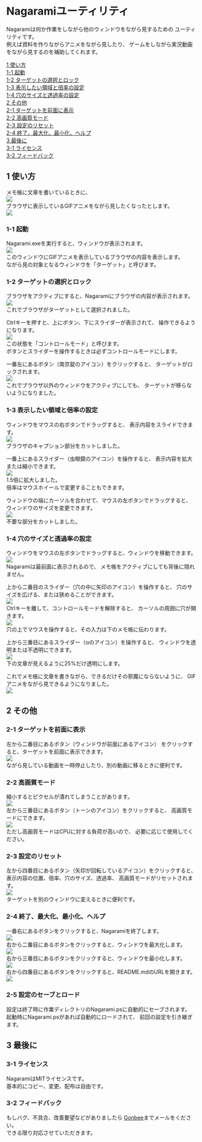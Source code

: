 # Nagaramiユーティリティ
Nagaramiは何か作業をしながら他のウィンドウをながら見するための
ユーティリティです。  
例えば資料を作りながらアニメをながら見したり、
ゲームをしながら実況動画をながら見するのを補助してくれます。  

[1 使い方](#1)  
[1-1 起動](#1-1)  
[1-2 ターゲットの選択とロック](#1-2)  
[1-3 表示したい領域と倍率の設定](#1-3)  
[1-4 穴のサイズと透過率の設定](#1-4)  
[2 その他](#2)  
[2-1 ターゲットを前面に表示](#2-1)  
[2-2 高画質モード](#2-2)  
[2-3 設定のリセット](#2-3)  
[2-4 終了、最大化、最小化、ヘルプ](#2-4)  
[3 最後に](#3)  
[3-1 ライセンス](#3-1)  
[3-2 フィードバック](#3-2)  

## <a name="1">1 使い方</a>
メモ帳に文章を書いているときに、  
![](rc/readme01.png)  
ブラウザに表示しているGIFアニメをながら見したくなったとします。  
![](rc/readme02.png)  

### <a name="1-1">1-1 起動</a>
Nagarami.exeを実行すると、ウィンドウが表示されます。  
![](rc/readme03.png)  
このウィンドウにGIFアニメを表示しているブラウザの内容を表示します。  
ながら見の対象となるウィンドウを「ターゲット」と呼びます。  

### <a name="1-2">1-2 ターゲットの選択とロック</a>
ブラウザをアクティブにすると、Nagaramiにブラウザの内容が表示されます。  
![](rc/readme04.png)  
これでブラウザがターゲットとして選択されました。  

Ctrlキーを押すと、上にボタン、下にスライダーが表示されて、
操作できるようになります。  
![](rc/readme05.png)  
この状態を「コントロールモード」と呼びます。  
ボタンとスライダーを操作するときは必ずコントロールモードにします。  

一番左にあるボタン（南京錠のアイコン）をクリックすると、
ターゲットがロックされます。  
![](rc/readme06.png)  
これでブラウザ以外のウィンドウをアクティブにしても、
ターゲットが移らないようになりました。  

### <a name="1-3">1-3 表示したい領域と倍率の設定</a>
ウィンドウをマウスの右ボタンでドラッグすると、
表示内容をスライドできます。  
![](rc/readme07.png)  
ブラウザのキャプション部分をカットしました。  

一番上にあるスライダー（虫眼鏡のアイコン）を操作すると、
表示内容を拡大または縮小できます。  
![](rc/readme08.png)  
1.5倍に拡大しました。  
倍率はマウスホイールで変更することもできます。  

ウィンドウの端にカーソルを合わせて、マウスの左ボタンでドラッグすると、
ウィンドウのサイズを変更できます。  
![](rc/readme09.png)  
不要な部分をカットしました。  

### <a name="1-4">1-4 穴のサイズと透過率の設定</a>
ウィンドウをマウスの左ボタンでドラッグすると、ウィンドウを移動できます。  
![](rc/readme10.png)  
Nagaramiは最前面に表示されるので、
メモ帳をアクティブにしても背後に隠れません。  

上から二番目のスライダー（穴の中に矢印のアイコン）を操作すると、
穴のサイズを広げる、または狭めることができます。  
![](rc/readme11.png)  
Ctrlキーを離して、コントロールモードを解除すると、
カーソルの周囲に穴が開きます。  
![](rc/readme12.png)  
穴の上でマウスを操作すると、その入力は下のメモ帳に伝わります。  

上から三番目にあるスライダー（αのアイコン）を操作すると、
ウィンドウを透明または不透明にできます。  
![](rc/readme13.png)  
下の文章が見えるように25%だけ透明にします。  

これでメモ帳に文章を書きながら、できるだけその邪魔にならないように、
GIFアニメをながら見できるようになりました。  
![](rc/readme14.png)  

## <a name="2">2 その他</a>

### <a name="2-1">2-1 ターゲットを前面に表示</a>
左から二番目にあるボタン（ウィンドウが前面にあるアイコン）
をクリックすると、ターゲットを前面に表示できます。  
![](rc/readme15.png)  
ながら見している動画を一時停止したり、別の動画に移るときに便利です。  

### <a name="2-2">2-2 高画質モード</a>
縮小するとピクセルが潰れてしまうことがあります。  
![](rc/readme16.png)  
左から三番目にあるボタン（トーンのアイコン）をクリックすると、
高画質モードにできます。  
![](rc/readme17.png)  
ただし高画質モードはCPUに対する負荷が高いので、
必要に応じて使用してください。  

### <a name="2-3">2-3 設定のリセット</a>
左から四番目にあるボタン（矢印が回転しているアイコン）をクリックすると、
表示内容の位置、倍率、穴のサイズ、透過率、
高画質モードがリセットされます。  
![](rc/readme18.png)  
ターゲットを別のウィンドウに変えるときに便利です。  

### <a name="2-4">2-4 終了、最大化、最小化、ヘルプ</a>
一番右にあるボタンをクリックすると、Nagaramiを終了します。  
![](rc/readme19.png)  
右から二番目にあるボタンをクリックすると、ウィンドウを最大化します。  
![](rc/readme20.png)  
右から三番目にあるボタンをクリックすると、ウィンドウを最小化します。  
![](rc/readme21.png)  
右から四番目にあるボタンをクリックすると、README.mdのURLを開きます。  
![](rc/readme22.png)  

### <a name="2-5">2-5 設定のセーブとロード</a>
設定は終了時に作業ディレクトリのNagarami.psに自動的にセーブされます。  
起動時にNagarami.psがあれば自動的にロードされて、
前回の設定を引き継ぎます。  

## <a name="3">3 最後に</a>

### <a name="3-1">3-1 ライセンス</a>
NagaramiはMITライセンスです。  
基本的にコピー、変更、配布は自由です。  

### <a name="3-2">3-2 フィードバック</a>
もしバグ、不具合、改善要望などがありましたら
[Gonbee](<mailto:gonbee2017@outlook.jp>)までメールをください。  
できる限り対応させていただきます。  
